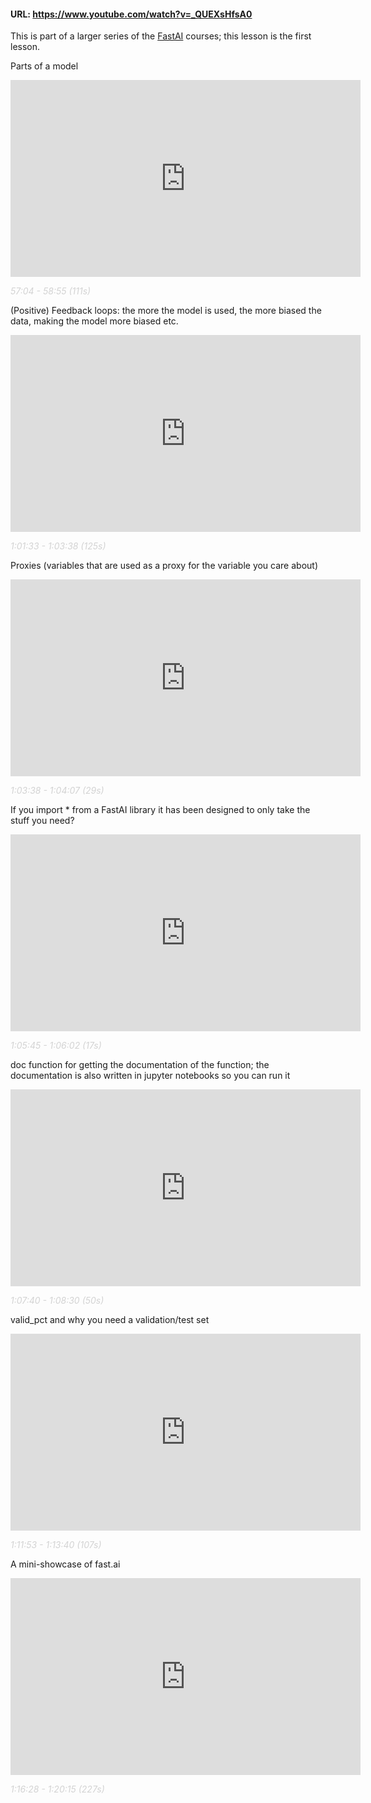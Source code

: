 #### URL: https://www.youtube.com/watch?v=_QUEXsHfsA0

This is part of a larger series of the [FastAI](https://course.fast.ai/) courses; this lesson is the first lesson.

Parts of a model
<iframe width="560" height="315" src="https://www.youtube.com/embed/_QUEXsHfsA0?start=3424&end=3535" title="YouTube video player" frameborder="0" allow="accelerometer; autoplay; clipboard-write; encrypted-media; gyroscope; picture-in-picture" allowfullscreen></iframe>

*<span style="color:lightgray">57:04 - 58:55 (111s)</span>* 

(Positive) Feedback loops: the more the model is used, the more biased the data, making the model more biased etc.
<iframe width="560" height="315" src="https://www.youtube.com/embed/_QUEXsHfsA0?start=3693&end=3818" title="YouTube video player" frameborder="0" allow="accelerometer; autoplay; clipboard-write; encrypted-media; gyroscope; picture-in-picture" allowfullscreen></iframe>

*<span style="color:lightgray">1:01:33 - 1:03:38 (125s)</span>* 

Proxies (variables that are used as a proxy for the variable you care about)
<iframe width="560" height="315" src="https://www.youtube.com/embed/_QUEXsHfsA0?start=3818&end=3847" title="YouTube video player" frameborder="0" allow="accelerometer; autoplay; clipboard-write; encrypted-media; gyroscope; picture-in-picture" allowfullscreen></iframe>

*<span style="color:lightgray">1:03:38 - 1:04:07 (29s)</span>* 

If you import * from a FastAI library it has been designed to only take the stuff you need?
<iframe width="560" height="315" src="https://www.youtube.com/embed/_QUEXsHfsA0?start=3945&end=3962" title="YouTube video player" frameborder="0" allow="accelerometer; autoplay; clipboard-write; encrypted-media; gyroscope; picture-in-picture" allowfullscreen></iframe>

*<span style="color:lightgray">1:05:45 - 1:06:02 (17s)</span>* 

doc function for getting the documentation of the function; the documentation is also written in jupyter notebooks so you can run it
<iframe width="560" height="315" src="https://www.youtube.com/embed/_QUEXsHfsA0?start=4060&end=4110" title="YouTube video player" frameborder="0" allow="accelerometer; autoplay; clipboard-write; encrypted-media; gyroscope; picture-in-picture" allowfullscreen></iframe>

*<span style="color:lightgray">1:07:40 - 1:08:30 (50s)</span>* 

valid_pct and why you need a validation/test set
<iframe width="560" height="315" src="https://www.youtube.com/embed/_QUEXsHfsA0?start=4313&end=4420" title="YouTube video player" frameborder="0" allow="accelerometer; autoplay; clipboard-write; encrypted-media; gyroscope; picture-in-picture" allowfullscreen></iframe>

*<span style="color:lightgray">1:11:53 - 1:13:40 (107s)</span>* 

A mini-showcase of fast.ai
<iframe width="560" height="315" src="https://www.youtube.com/embed/_QUEXsHfsA0?start=4588&end=4815" title="YouTube video player" frameborder="0" allow="accelerometer; autoplay; clipboard-write; encrypted-media; gyroscope; picture-in-picture" allowfullscreen></iframe>

*<span style="color:lightgray">1:16:28 - 1:20:15 (227s)</span>* 

